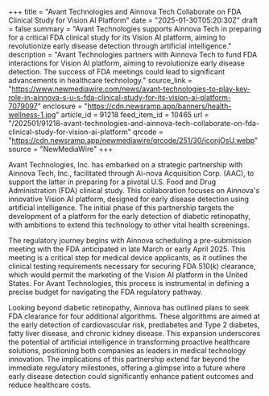 +++
title = "Avant Technologies and Ainnova Tech Collaborate on FDA Clinical Study for Vision AI Platform"
date = "2025-01-30T05:20:30Z"
draft = false
summary = "Avant Technologies supports Ainnova Tech in preparing for a critical FDA clinical study for its Vision AI platform, aiming to revolutionize early disease detection through artificial intelligence."
description = "Avant Technologies partners with Ainnova Tech to fund FDA interactions for Vision AI platform, aiming to revolutionize early disease detection. The success of FDA meetings could lead to significant advancements in healthcare technology."
source_link = "https://www.newmediawire.com/news/avant-technologies-to-play-key-role-in-ainnova-s-u-s-fda-clinical-study-for-its-vision-ai-platform-7079097"
enclosure = "https://cdn.newsramp.app/banners/health-wellness-1.jpg"
article_id = 91218
feed_item_id = 10465
url = "/202501/91218-avant-technologies-and-ainnova-tech-collaborate-on-fda-clinical-study-for-vision-ai-platform"
qrcode = "https://cdn.newsramp.app/newmediawire/qrcode/251/30/iconjOsU.webp"
source = "NewMediaWire"
+++

<p>Avant Technologies, Inc. has embarked on a strategic partnership with Ainnova Tech, Inc., facilitated through Ai-nova Acquisition Corp. (AAC), to support the latter in preparing for a pivotal U.S. Food and Drug Administration (FDA) clinical study. This collaboration focuses on Ainnova's innovative Vision AI platform, designed for early disease detection using artificial intelligence. The initial phase of this partnership targets the development of a platform for the early detection of diabetic retinopathy, with ambitions to extend this technology to other vital health screenings.</p><p>The regulatory journey begins with Ainnova scheduling a pre-submission meeting with the FDA anticipated in late March or early April 2025. This meeting is a critical step for medical device applicants, as it outlines the clinical testing requirements necessary for securing FDA 510(k) clearance, which would permit the marketing of the Vision AI platform in the United States. For Avant Technologies, this process is instrumental in defining a precise budget for navigating the FDA regulatory pathway.</p><p>Looking beyond diabetic retinopathy, Ainnova has outlined plans to seek FDA clearance for four additional algorithms. These algorithms are aimed at the early detection of cardiovascular risk, prediabetes and Type 2 diabetes, fatty liver disease, and chronic kidney disease. This expansion underscores the potential of artificial intelligence in transforming proactive healthcare solutions, positioning both companies as leaders in medical technology innovation. The implications of this partnership extend far beyond the immediate regulatory milestones, offering a glimpse into a future where early disease detection could significantly enhance patient outcomes and reduce healthcare costs.</p>